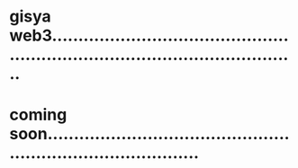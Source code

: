 # gisya web3....................................................................................................
# coming soon..................................................................................
